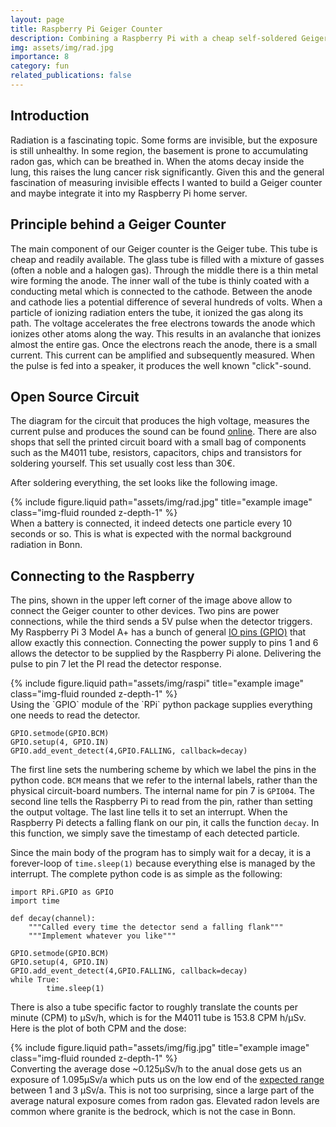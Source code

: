 ```yaml
---
layout: page
title: Raspberry Pi Geiger Counter
description: Combining a Raspberry Pi with a cheap self-soldered Geiger counter
img: assets/img/rad.jpg
importance: 8
category: fun
related_publications: false
---
```


## Introduction
Radiation is a fascinating topic. Some forms are invisible, but the exposure is still unhealthy. In some region, the basement is prone to accumulating radon gas, which can be breathed in. When the atoms decay inside the lung, this raises the lung cancer risk significantly. Given this and the general fascination of measuring invisible effects I wanted to build a Geiger counter and maybe integrate it into my Raspberry Pi home server.

## Principle behind a Geiger Counter
The main component of our Geiger counter is the Geiger tube. This tube is cheap and readily available. The glass tube is filled with a mixture of gasses (often a noble and a halogen gas). Through the middle there is a thin metal wire forming the anode. The inner wall of the tube is thinly coated with a conducting metal which is connected to the cathode. Between the anode and cathode lies a potential difference of several hundreds of volts. When a particle of ionizing radiation enters the tube, it ionized the gas along its path. The voltage accelerates the free electrons towards the anode which ionizes other atoms along the way. This results in an avalanche that ionizes almost the entire gas. Once the electrons reach the anode, there is a small current. This current can be amplified and subsequently measured. When the pulse is fed into a speaker, it produces the well known "click"-sound.

## Open Source Circuit
The diagram for the circuit that produces the high voltage, measures the current pulse and produces the sound can be found <a href="https://github.com/SensorsIot/Geiger-Counter-RadiationD-v1.1-CAJOE-/blob/master/Geiger%20Counter%20Diagram.pdf">online</a>. There are also shops that sell the printed circuit board with a small bag of components such as the M4011 tube, resistors, capacitors, chips and transistors for soldering yourself. This set usually cost less than 30€.

After soldering everything, the set looks like the following image.
<div class="row justify-content-sm-center">
  <div class="col-sm-6 mt-3 mt-md-0">
    {% include figure.liquid path="assets/img/rad.jpg" title="example image" class="img-fluid rounded z-depth-1" %}
  </div>
</div>
When a battery is connected, it indeed detects one particle every 10 seconds or so. This is what is expected with the normal background radiation in Bonn.

## Connecting to the Raspberry
The pins, shown in the upper left corner of the image above allow to connect the Geiger counter to other devices. Two pins are power connections, while the third sends a 5V pulse when the detector triggers. My Raspberry Pi 3 Model A+ has a bunch of general <a href="https://datasheets.raspberrypi.com/rpi3/raspberry-pi-3-a-plus-reduced-schematics.pdf">IO pins (GPIO)</a> that allow exactly this connection. Connecting the power supply to pins 1 and 6 allows the detector to be supplied by the Raspberry Pi alone. Delivering the pulse to pin 7 let the PI read the detector response.
<div class="row justify-content-sm-center">
  <div class="col-sm-6 mt-3 mt-md-0">
    {% include figure.liquid path="assets/img/raspi" title="example image" class="img-fluid rounded z-depth-1" %}
  </div>
</div>
Using the `GPIO` module of the `RPi` python package supplies everything one needs to read the detector. 

    GPIO.setmode(GPIO.BCM)
    GPIO.setup(4, GPIO.IN)
    GPIO.add_event_detect(4,GPIO.FALLING, callback=decay)

The first line sets the numbering scheme by which we label the pins in the python code. `BCM` means that we refer to the internal labels, rather than the physical circuit-board numbers. The internal name for pin 7 is `GPIO04`.
The second line tells the Raspberry Pi to read from the pin, rather than setting the output voltage. The last line tells it to set an interrupt. When the Raspberry Pi detects a falling flank on our pin, it calls the function `decay`. In this function, we simply save the timestamp of each detected particle. 

Since the main body of the program has to simply wait for a decay, it is a forever-loop of `time.sleep(1)` because everything else is managed by the interrupt.
The complete python code is as simple as the following:

    import RPi.GPIO as GPIO
    import time

    def decay(channel):
        """Called every time the detector send a falling flank"""
        """Implement whatever you like"""

    GPIO.setmode(GPIO.BCM)
    GPIO.setup(4, GPIO.IN)
    GPIO.add_event_detect(4,GPIO.FALLING, callback=decay)
    while True:
            time.sleep(1)

There is also a tube specific factor to roughly translate the counts per minute (CPM) to µSv/h, which is for the M4011 tube is 153.8 CPM h/µSv.
Here is the plot of both CPM and the dose:
<div class="row justify-content-sm-center">
  <div class="col-sm-6 mt-3 mt-md-0">
    {% include figure.liquid path="assets/img/fig.jpg" title="example image" class="img-fluid rounded z-depth-1" %}
  </div>
</div>
Converting the average dose ~0.125µSv/h to the anual dose gets us an exposure of 1.095µSv/a which puts us on the low end of the <a href="https://www.bfs.de/EN/topics/ion/environment/natural-radiation/natural-radiation.html">expected range</a> between 1 and 3 µSv/a. This is not too surprising, since a large part of the average natural exposure comes from radon gas. Elevated radon levels are common where granite is the bedrock, which is not the case in Bonn.